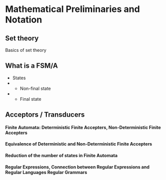 # Mathematical Preliminaries and Notation

## Set theory

Basics of set theory

## What is a FSM/A

- States
- - Non-final state
- - Final state

## Acceptors / Transducers

#### Finite Automata: Deterministic Finite Accepters, Non-Deterministic Finite Accepters

#### Equivalence of Deterministic and Non-Deterministic Finite Accepters

#### Reduction of the number of states in Finite Automata

#### Regular Expressions, Connection between Regular Expressions and Regular Languages Regular Grammars
